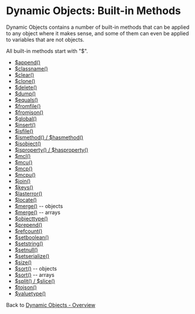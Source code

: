 # Dynamic Objects: Built-in Methods

<PageHeader />

Dynamic Objects contains a number of built-in methods that can be applied to any object where it makes sense, and some of them can even be applied to variables that are not objects.

All built-in methods start with "\$".

- [\$append()](./../method-$append())
- [\$classname()](./../method-$classname())
- [\$clear()](./../method-$clear())
- [\$clone()](./../method-$clone())
- [\$delete()](./../method-$delete())
- [\$dump()](./../method-$dump())
- [\$equals()](./../method-$equals())
- [\$fromfile()](./../method-$fromfile())
- [\$fromjson()](./../method-$fromjson())
- [\$global()](./../method-$global()/README.md)
- [\$insert()](./../method-$insert())
- [\$isfile()](./../method-$isfile())
- [\$ismethod() / \$hasmethod()](./../method-$ismethod()-&-$hasmethod())
- [\$isobject()](./../method-$isobject())
- [\$isproperty() / \$hasproperty()](./../method-$isproperty()-&-$hasproperty())
- [\$mcl()](./../method-$mcl()/README.md)
- [\$mcu()](./../method-$mcu()/README.md)
- [\$mcp()](./../method-$mcp()/README.md)
- [\$mcpu()](./../method-$mcpu()/README.md)
- [\$join()](./../method-$join())
- [\$keys()](./../method-$keys())
- [\$lasterror()](./../method-$lasterror())
- [\$locate()](./../method-$locate())
- [\$merge()](./../method-$merge()-objects) -- objects
- [\$merge()](./../method-$merge()-arrays) -- arrays
- [\$objecttype()](./../method-$objecttype())
- [\$prepend()](./../method-$prepend())
- [\$refcount()](./../method-$refcount())
- [\$setboolean()](./../method-$setboolean())
- [\$setstring()](<./../method-$setstring()/README.md>)
- [\$setnull()](./../method-$setnull())
- [\$setserialize()](./../method-$setserialize())
- [\$size()](./../method-$size())
- [\$sort()](./../method-$sort()-objects) -- objects
- [\$sort()](./../method-$sort()-arrays) -- arrays
- [\$split() / \$slice()](./../method-$split()-&-$slice())
- [\$tojson()](./../method-$tojson())
- [\$valuetype()](./../method-$valuetype())

Back to [Dynamic Objects - Overview](./../README.md)

<PageFooter />
